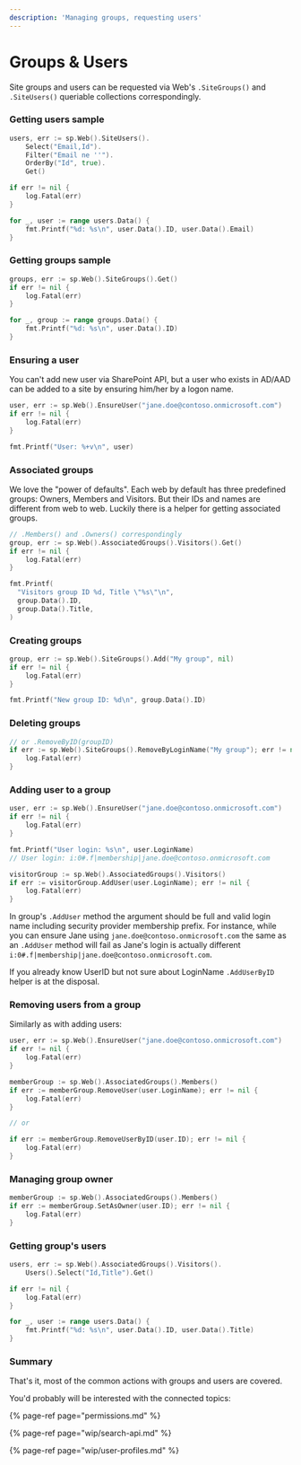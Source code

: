 ```yaml
---
description: 'Managing groups, requesting users'
---
```


# Groups & Users

Site groups and users can be requested via Web's `.SiteGroups()` and `.SiteUsers()` queriable collections correspondingly.

### Getting users sample

```go
users, err := sp.Web().SiteUsers().
	Select("Email,Id").
	Filter("Email ne ''").
	OrderBy("Id", true).
	Get()

if err != nil {
	log.Fatal(err)
}

for _, user := range users.Data() {
	fmt.Printf("%d: %s\n", user.Data().ID, user.Data().Email)
}
```

### Getting groups sample

```go
groups, err := sp.Web().SiteGroups().Get()
if err != nil {
	log.Fatal(err)
}

for _, group := range groups.Data() {
	fmt.Printf("%d: %s\n", user.Data().ID)
}
```

### Ensuring a user

You can't add new user via SharePoint API, but a user who exists in AD/AAD can be added to a site by ensuring him/her by a logon name.

```go
user, err := sp.Web().EnsureUser("jane.doe@contoso.onmicrosoft.com")
if err != nil {
	log.Fatal(err)
}

fmt.Printf("User: %+v\n", user)
```

### Associated groups

We love the "power of defaults". Each web by default has three predefined groups: Owners, Members and Visitors. But their IDs and names are different from web to web. Luckily there is a helper for getting associated groups.

```go
// .Members() and .Owners() correspondingly
group, err := sp.Web().AssociatedGroups().Visitors().Get()
if err != nil {
	log.Fatal(err)
}

fmt.Printf(
  "Visitors group ID %d, Title \"%s\"\n",
  group.Data().ID,
  group.Data().Title,
)
```

### Creating groups

```go
group, err := sp.Web().SiteGroups().Add("My group", nil)
if err != nil {
	log.Fatal(err)
}

fmt.Printf("New group ID: %d\n", group.Data().ID)
```

### Deleting groups

```go
// or .RemoveByID(groupID)
if err := sp.Web().SiteGroups().RemoveByLoginName("My group"); err != nil {
	log.Fatal(err)
}
```

### Adding user to a group

```go
user, err := sp.Web().EnsureUser("jane.doe@contoso.onmicrosoft.com")
if err != nil {
	log.Fatal(err)
}

fmt.Printf("User login: %s\n", user.LoginName)
// User login: i:0#.f|membership|jane.doe@contoso.onmicrosoft.com

visitorGroup := sp.Web().AssociatedGroups().Visitors()
if err := visitorGroup.AddUser(user.LoginName); err != nil {
	log.Fatal(err)
}
```

In group's `.AddUser` method the argument should be full and valid login name including  security provider membership prefix. For instance, while you can ensure Jane using `jane.doe@contoso.onmicrosoft.com` the same as an `.AddUser` method will fail as Jane's login is actually different `i:0#.f|membership|jane.doe@contoso.onmicrosoft.com`.

If you already know UserID but not sure about LoginName `.AddUserByID` helper is at the disposal.

### Removing users from a group

Similarly as with adding users:

```go
user, err := sp.Web().EnsureUser("jane.doe@contoso.onmicrosoft.com")
if err != nil {
	log.Fatal(err)
}

memberGroup := sp.Web().AssociatedGroups().Members()
if err := memberGroup.RemoveUser(user.LoginName); err != nil {
	log.Fatal(err)
}

// or

if err := memberGroup.RemoveUserByID(user.ID); err != nil {
	log.Fatal(err)
}
```

### Managing group owner

```go
memberGroup := sp.Web().AssociatedGroups().Members()
if err := memberGroup.SetAsOwner(user.ID); err != nil {
	log.Fatal(err)
}
```

### Getting group's users

```go
users, err := sp.Web().AssociatedGroups().Visitors().
	Users().Select("Id,Title").Get()

if err != nil {
	log.Fatal(err)
}

for _, user := range users.Data() {
	fmt.Printf("%d: %s\n", user.Data().ID, user.Data().Title)
}
```

### Summary

That's it, most of the common actions with groups and users are covered.

You'd probably will be interested with the connected topics:

{% page-ref page="permissions.md" %}

{% page-ref page="wip/search-api.md" %}

{% page-ref page="wip/user-profiles.md" %}

